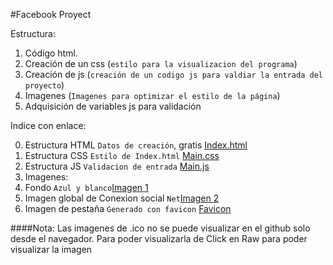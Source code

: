 #Facebook Proyect

Estructura:

1. Código html.
2. Creación de un css (`estilo para la visualizacion del programa`)
3. Creación de js (`creación de un codigo js para valdiar la entrada del proyecto`)
4. Imagenes (`Imagenes para optimizar el estilo de la página`)
5. Adquisición de variables js para validación



Indice con enlace:

0. Estructura HTML `Datos de creación`, gratis [Index.html](https://github.com/Wilver25/Facebook-Project/blob/master/index.html)
0. Estructura CSS `Estilo de Index.html` [Main.css](https://github.com/Wilver25/Facebook-Project/blob/master/Documentos/css/main.css)
0. Estructura JS `Validacion de entrada` [Main.js](https://github.com/Wilver25/Facebook-Project/blob/master/Documentos/js/main.js)
0. Imagenes:
  0. Fondo `Azul y blanco`[Imagen 1](https://github.com/Wilver25/Facebook-Project/blob/master/Documentos/img/FONDOFB.png)
  0. Imagen global de Conexion social `Net`[Imagen 2](https://github.com/Wilver25/Facebook-Project/blob/master/Documentos/img/IMGFB.png)
0. Imagen de pestaña `Generado con favicon` [Favicon](https://github.com/Wilver25/Facebook-Project/blob/master/Documentos/favicon/favicon.ico)


####Nota:
Las imagenes de .ico no se puede visualizar en el github solo desde el navegador. Para poder visualizarla de Click en Raw para poder visualizar la imagen
